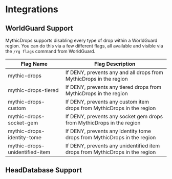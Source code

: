 # Integrations

## WorldGuard Support

MythicDrops supports disabling every type of drop within a WorldGuard region. You can do this via a few different flags,
all available and visible via the `/rg flags` command from WorldGuard.

| Flag Name                      | Flag Description                                                             |
| ------------------------------ | ---------------------------------------------------------------------------- |
| mythic-drops                   | If DENY, prevents any and all drops from MythicDrops in the region           |
| mythic-drops-tiered            | If DENY, prevents any tiered drops from MythicDrops in the region            |
| mythic-drops-custom            | If DENY, prevents any custom item drops from MythicDrops in the region       |
| mythic-drops-socket-gem        | If DENY, prevents any socket gem drops from MythicDrops in the region        |
| mythic-drops-identity-tome     | If DENY, prevents any identity tome drops from MythicDrops in the region     |
| mythic-drops-unidentified-item | If DENY, prevents any unidentified item drops from MythicDrops in the region |

## HeadDatabase Support <Badge type="warning" text="TODO" />
